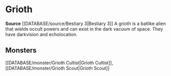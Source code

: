 ﻿---
id: '353'
name: Grioth
rarity: Common
source: '[[DATABASE/source/Bestiary 3|Bestiary 3]]'
trait:
- Grioth
type: Trait

---
# Grioth

**Source** [[DATABASE/source/Bestiary 3|Bestiary 3]]
A grioth is a batlike alien that wields occult powers and can exist in the dark vacuum of space. They have darkvision and echolocation.

## Monsters

[[DATABASE/monster/Grioth Cultist|Grioth Cultist]], [[DATABASE/monster/Grioth Scout|Grioth Scout]]